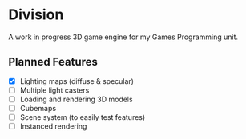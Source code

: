 # Division
A work in progress 3D game engine for my Games Programming unit.

## Planned Features
- [X] Lighting maps (diffuse & specular)
- [ ] Multiple light casters
- [ ] Loading and rendering 3D models
- [ ] Cubemaps
- [ ] Scene system (to easily test features)
- [ ] Instanced rendering